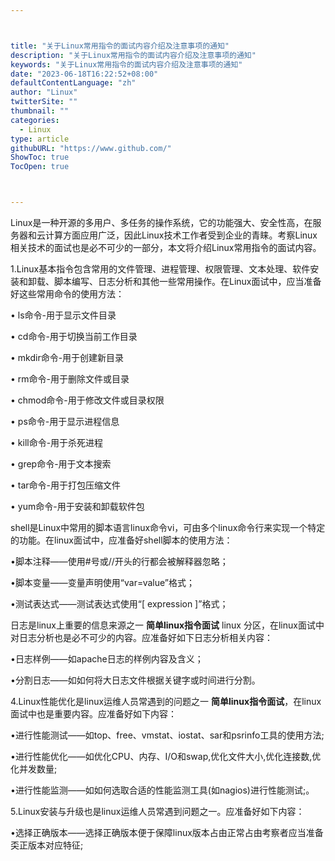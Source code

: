 ```yaml
---



title: "关于Linux常用指令的面试内容介绍及注意事项的通知"
description: "关于Linux常用指令的面试内容介绍及注意事项的通知"
keywords: "关于Linux常用指令的面试内容介绍及注意事项的通知"
date: "2023-06-18T16:22:52+08:00"
defaultContentLanguage: "zh"
author: "Linux"
twitterSite: ""
thumbnail: ""
categories:
  - Linux
type: article
githubURL: "https://www.github.com/"
ShowToc: true
TocOpen: true



---
```


Linux是一种开源的多用户、多任务的操作系统，它的功能强大、安全性高，在服务器和云计算方面应用广泛，因此Linux技术工作者受到企业的青睐。考察Linux相关技术的面试也是必不可少的一部分，本文将介绍Linux常用指令的面试内容。

1.Linux基本指令包含常用的文件管理、进程管理、权限管理、文本处理、软件安装和卸载、脚本编写、日志分析和其他一些常用操作。在Linux面试中，应当准备好这些常用命令的使用方法：

• ls命令-用于显示文件目录

• cd命令-用于切换当前工作目录

• mkdir命令-用于创建新目录

• rm命令-用于删除文件或目录

• chmod命令-用于修改文件或目录权限

• ps命令-用于显示进程信息

• kill命令-用于杀死进程

• grep命令-用于文本搜索

• tar命令-用于打包压缩文件

• yum命令-用于安装和卸载软件包

shell是Linux中常用的脚本语言linux命令vi，可由多个linux命令行来实现一个特定的功能。在linux面试中，应准备好shell脚本的使用方法：

•脚本注释——使用#号或//开头的行都会被解释器忽略；

•脚本变量——变量声明使用“var=value”格式；

•测试表达式——测试表达式使用“[ expression ]”格式；

日志是linux上重要的信息来源之一 **简单linux指令面试** linux 分区，在linux面试中对日志分析也是必不可少的内容。应准备好如下日志分析相关内容：

•日志样例——如apache日志的样例内容及含义；

•分割日志——如如何将大日志文件根据关键字或时间进行分割。

4.Linux性能优化是linux运维人员常遇到的问题之一 **简单linux指令面试**，在linux面试中也是重要内容。应准备好如下内容：

•进行性能测试——如top、free、vmstat、iostat、sar和psrinfo工具的使用方法;

•进行性能优化——如优化CPU、内存、I/O和swap,优化文件大小,优化连接数,优化并发数量;

•进行性能监测——如如何选取合适的性能监测工具(如nagios)进行性能测试;。

5.Linux安装与升级也是linux运维人员常遇到问题之一。应准备好如下内容：

•选择正确版本——选择正确版本便于保障linux版本占由正常占由考察者应当准备奀正版本对应特征;
